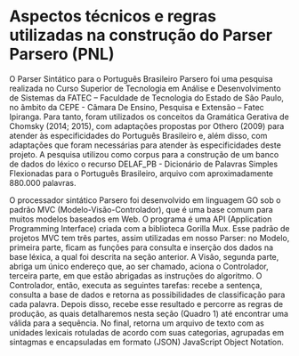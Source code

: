# Aspectos técnicos e regras utilizadas na construção do Parser Parsero (PNL)

O Parser Sintático para o Português Brasileiro Parsero foi uma pesquisa realizada no Curso Superior de Tecnologia em Análise e Desenvolvimento de Sistemas da FATEC – Faculdade de Tecnologia do Estado de São Paulo, no âmbito da CEPE - Câmara De Ensino, Pesquisa e Extensão – Fatec Ipiranga. Para tanto, foram utilizados os conceitos da Gramática Gerativa de Chomsky (2014; 2015), com adaptações propostas por Othero (2009) para atender às especificidades do Português Brasileiro e, além disso, com adaptações que foram necessárias para atender às especificidades deste projeto. A pesquisa utilizou como corpus para a construção de um banco de dados do léxico o recurso DELAF_PB - Dicionário de Palavras Simples Flexionadas para o Português Brasileiro, arquivo com aproximadamente 880.000 palavras.

O processador sintático Parsero foi desenvolvido em linguagem GO sob o padrão MVC (Modelo-Visão-Controlador), que é uma base comum para muitos modelos baseados em Web. O programa é uma API (Application Programming Interface) criada com a biblioteca Gorilla Mux. Esse padrão de projetos MVC tem três partes, assim utilizadas em nosso Parser: no Modelo, primeira parte, ficam as funções para consulta e inserção dos dados na base léxica, a qual foi descrita na seção anterior. A Visão, segunda parte, abriga um único endereço que, ao ser chamado, aciona o Controlador, terceira parte, em que estão abrigadas as instruções do algoritmo. O Controlador, então, executa as seguintes tarefas: recebe a sentença, consulta a base de dados e retorna as possibilidades de classificação para cada palavra. Depois disso, recebe esse resultado e percorre as regras de produção, as quais detalharemos nesta seção (Quadro 1) até encontrar uma válida para a sequência. No final, retorna um arquivo de texto com as unidades lexicais rotuladas de acordo com suas categorias, agrupadas em sintagmas e encapsuladas em formato (JSON) JavaScript Object Notation.
